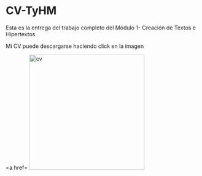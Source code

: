 # CV-TyHM

Esta es la entrega del trabajo completo del Módulo 1- Creación de Textos e Hipertextos

<p>
   
Mi CV puede descargarse haciendo click en la imagen
<p> 
   
<a href=
<img src="https://user-images.githubusercontent.com/83356171/123096427-781ca400-d405-11eb-8de5-7220d2902c4e.png" alt="cv" width="300px">

   

